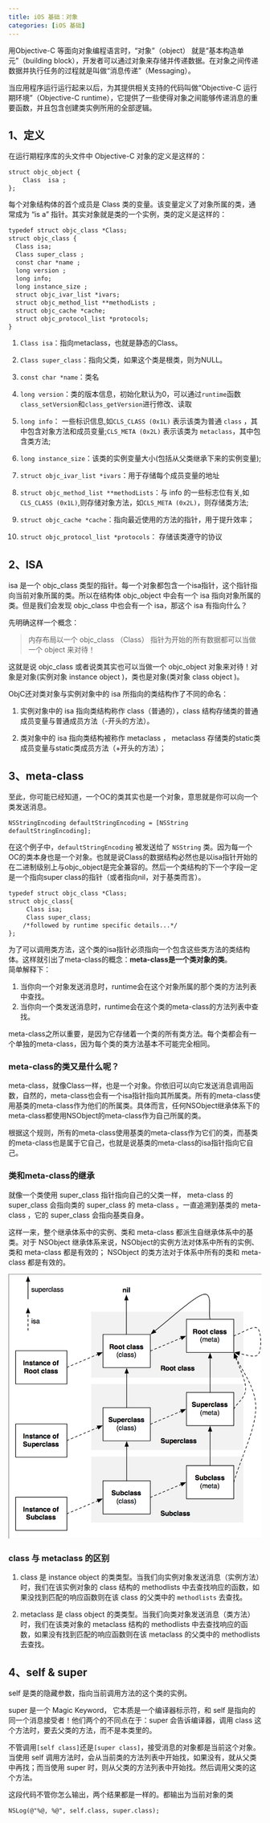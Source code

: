 ```yaml
---
title: iOS 基础：对象
categories: [iOS 基础]
---
```


用Objective-C 等面向对象编程语言时，“对象”（object） 就是“基本构造单元”（building block），开发者可以通过对象来存储并传递数据。在对象之间传递数据并执行任务的过程就是叫做“消息传递”（Messaging）。

当应用程序运行运行起来以后，为其提供相关支持的代码叫做“Objective-C 运行期环境”（Objective-C runtime），它提供了一些使得对象之间能够传递消息的重要函数，并且包含创建类实例所用的全部逻辑。

## 1、定义
在运行期程序库的头文件中 Objective-C 对象的定义是这样的：

```
struct objc_object {
    Class  isa ;
};
```

每个对象结构体的首个成员是 Class 类的变量。该变量定义了对象所属的类，通常成为 “is a” 指针。其实对象就是类的一个实例，类的定义是这样的：

```
typedef struct objc_class *Class;
struct objc_class {
  Class isa;
  Class super_class ;
  const char *name ;
  long version ;
  long info;
  long instance_size ;
  struct objc_ivar_list *ivars;
  struct objc_method_list **methodLists ;
  struct objc_cache *cache;
  struct objc_protocol_list *protocols;
}
```

1. `Class isa`：指向metaclass，也就是静态的Class。   

2. `Class super_class`：指向父类，如果这个类是根类，则为NULL。  

3. `const char *name`：类名  

4. `long version`：类的版本信息，初始化默认为0，可以通过`runtime`函数`class_setVersion`和`class_getVersion`进行修改、读取  

5. `long info`： 一些标识信息,如`CLS_CLASS (0x1L)` 表示该类为普通 `class` ，其中包含对象方法和成员变量;`CLS_META (0x2L)` 表示该类为 `metaclass`，其中包含类方法;  

6. `long instance_size`：该类的实例变量大小(包括从父类继承下来的实例变量);  

7. `struct objc_ivar_list *ivars`：用于存储每个成员变量的地址  

8. `struct objc_method_list **methodLists`：与 info 的一些标志位有关,如`CLS_CLASS (0x1L)`,则存储对象方法，如`CLS_META (0x2L)`，则存储类方法;  

9. `struct objc_cache *cache`：指向最近使用的方法的指针，用于提升效率；  

10. `struct objc_protocol_list *protocols`： 存储该类遵守的协议


## 2、ISA

isa 是一个  objc_class  类型的指针。每一个对象都包含一个isa指针，这个指针指向当前对象所属的类。所以在结构体  objc_object  中会有一个 isa 指向对象所属的类。但是我们会发现  objc_class  中也会有一个 isa，那这个 isa 有指向什么？

先明确这样一个概念：
> 内存布局以一个  objc_class （Class） 指针为开始的所有数据都可以当做一个 object 来对待！

这就是说 objc_class 或者说类其实也可以当做一个  objc_object  对象来对待！对象是对象(实例对象 instance object )，类也是对象(类对象 class object )。  

ObjC还对类对象与实例对象中的 isa 所指向的类结构作了不同的命名：
1. 实例对象中的 isa 指向类结构称作 class（普通的），class 结构存储类的普通成员变量与普通成员方法（-开头的方法）。

2. 类对象中的 isa 指向类结构被称作  metaclass ， metaclass  存储类的static类成员变量与static类成员方法（+开头的方法）；



## 3、meta-class
至此，你可能已经知道，一个OC的类其实也是一个对象，意思就是你可以向一个类发送消息。

```
NSStringEncoding defaultStringEncoding = [NSString defaultStringEncoding];
```

在这个例子中，`defaultStringEncoding` 被发送给了 `NSString` 类。因为每一个OC的类本身也是一个对象。也就是说Class的数据结构必然也是以isa指针开始的在二进制级别上与objc_object是完全兼容的。然后一个类结构的下一个字段一定是一个指向super class的指针（或者指向nil，对于基类而言）。  

```
typedef struct objc_class *Class;  
struct objc_class{  
     Class isa;  
     Class super_class;  
    /*followed by runtime specific details...*/  
};
```

为了可以调用类方法，这个类的isa指针必须指向一个包含这些类方法的类结构体。这样就引出了meta-class的概念：**meta-class是一个类对象的类**。  
简单解释下：  
1. 当你向一个对象发送消息时，runtime会在这个对象所属的那个类的方法列表中查找。  
2. 当你向一个类发送消息时，runtime会在这个类的meta-class的方法列表中查找。  

meta-class之所以重要，是因为它存储着一个类的所有类方法。每个类都会有一个单独的meta-class，因为每个类的类方法基本不可能完全相同。

### meta-class的类又是什么呢？

meta-class，就像Class一样，也是一个对象。你依旧可以向它发送消息调用函数，自然的，meta-class也会有一个isa指针指向其所属类。所有的meta-class使用基类的meta-class作为他们的所属类。具体而言，任何NSObject继承体系下的meta-class都使用NSObject的meta-class作为自己所属的类。  

根据这个规则，所有的meta-class使用基类的meta-class作为它们的类，而基类的meta-class也是属于它自己，也就是说基类的meta-class的isa指针指向它自己。

### 类和meta-class的继承
就像一个类使用 super_class 指针指向自己的父类一样， meta-class 的 super_class 会指向类的 super_class 的 meta-class 。一直追溯到基类的 meta-class ，它的 super_class 会指向基类自身。  

这样一来，整个继承体系中的实例、类和 meta-class 都派生自继承体系中的基类。对于 NSObject 继承体系来说，NSObject的实例方法对体系中所有的实例、类和 meta-class 都是有效的； NSObject 的类方法对于体系中所有的类和 meta-class 都是有效的。

![](https://raw.githubusercontent.com/DullDevil/pics/master/base/meta-class.png)


### class 与 metaclass 的区别

1. class 是  instance object  的类类型。当我们向实例对象发送消息（实例方法）时，我们在该实例对象的  class  结构的  methodlists  中去查找响应的函数，如果没找到匹配的响应函数则在该  class  的父类中的 `methodlists` 去查找。

2. metaclass 是  class object  的类类型。当我们向类对象发送消息（类方法）时，我们在该类对象的  metaclass  结构的  methodlists  中去查找响应的函数，如果没有找到匹配的响应函数则在该  metaclass  的父类中的  methodlists  去查找。

## 4、self & super

self 是类的隐藏参数，指向当前调用方法的这个类的实例。  

super 是一个 Magic Keyword， 它本质是一个编译器标示符，和 self 是指向的同一个消息接受者！他们两个的不同点在于：super 会告诉编译器，调用 class 这个方法时，要去父类的方法，而不是本类里的。  

不管调用`[self class]`还是`[super class]`，接受消息的对象都是当前这个对象。    
当使用 self 调用方法时，会从当前类的方法列表中开始找，如果没有，就从父类中再找；而当使用 super 时，则从父类的方法列表中开始找。然后调用父类的这个方法。

这段代码不管你怎么输出，两个结果都是一样的。都输出为当前对象的类

```
NSLog(@"%@, %@", self.class, super.class);
```
